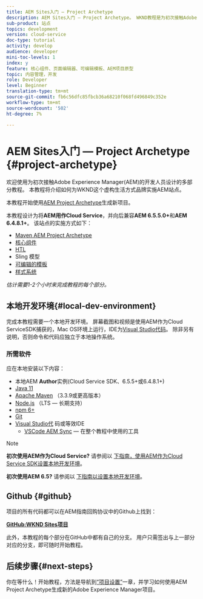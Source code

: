 ```yaml
---
title: AEM Sites入门 — Project Archetype
description: AEM Sites入门 — Project Archetype。 WKND教程是为初次接触Adobe Experience Manager的开发人员设计的多部分教程。 本教程将介绍一个虚构生活方式品牌WKND的AEM站点的实施。 本教程涵盖基本主题，如项目设置、主原型、核心组件、可编辑模板、客户端库和组件开发。
sub-product: 站点
topics: development
version: cloud-service
doc-type: tutorial
activity: develop
audience: developer
mini-toc-levels: 1
index: y
feature: 核心组件、页面编辑器、可编辑模板、AEM项目原型
topic: 内容管理，开发
role: Developer
level: Beginner
translation-type: tm+mt
source-git-commit: fb6c56dfc85fbcb36a68210f068fd496849c352e
workflow-type: tm+mt
source-wordcount: '502'
ht-degree: 7%

---
```



# AEM Sites入门 — Project Archetype {#project-archetype}

欢迎使用为初次接触Adobe Experience Manager(AEM)的开发人员设计的多部分教程。 本教程将介绍如何为WKND这个虚构生活方式品牌实施AEM站点。

本教程开始使用[AEM Project Archetype](https://experienceleague.adobe.com/docs/experience-manager-core-components/using/developing/archetype/overview.html)生成新项目。

本教程设计为将&#x200B;**AEM用作Cloud Service**，并向后兼容&#x200B;**AEM 6.5.5.0+**&#x200B;和&#x200B;**AEM 6.4.8.1+**。 该站点的实施方式如下：

* [Maven AEM Project Archetype](https://docs.adobe.com/content/help/zh-Hans/experience-manager-core-components/using/developing/archetype/overview.html)
* [核心组件](https://docs.adobe.com/content/help/zh-Hans/experience-manager-core-components/using/introduction.html)
* [HTL](https://docs.adobe.com/content/help/en/experience-manager-htl/using/getting-started/getting-started.html)
* Sling 模型
* [可编辑的模板](https://docs.adobe.com/content/help/en/experience-manager-learn/sites/page-authoring/template-editor-feature-video-use.html)
* [样式系统](https://docs.adobe.com/content/help/en/experience-manager-learn/sites/page-authoring/style-system-feature-video-use.html)

*估计需要1-2个小时来完成教程的每个部分。*

## 本地开发环境{#local-dev-environment}

完成本教程需要一个本地开发环境。 屏幕截图和视频是使用AEM作为Cloud ServiceSDK捕获的，Mac OS环境上运行，IDE为[Visual Studio代码](https://code.visualstudio.com/)。 除非另有说明，否则命令和代码应独立于本地操作系统。

### 所需软件

应在本地安装以下内容：

* 本地AEM **Author**&#x200B;实例(Cloud Service SDK、6.5.5+或6.4.8.1+)
* [Java 11](https://downloads.experiencecloud.adobe.com/content/software-distribution/en/general.html)
* [Apache Maven](https://maven.apache.org/) （3.3.9或更高版本）
* [Node.js](https://nodejs.org/en/) （LTS — 长期支持）
* [npm 6+](https://www.npmjs.com/)
* [Git](https://git-scm.com/)
* [Visual Studio代](https://code.visualstudio.com/) 码或等效IDE
   * [VSCode AEM Sync](https://marketplace.visualstudio.com/items?itemName=yamato-ltd.vscode-aem-sync)  — 在整个教程中使用的工具

>[!NOTE]
>
> **初次使用AEM作为Cloud Service?** 请参阅以 [下指南，使用AEM作为Cloud Service SDK设置本地开发环境](https://docs.adobe.com/content/help/en/experience-manager-learn/cloud-service/local-development-environment-set-up/overview.html)。
>
> **初次使用AEM 6.5?** 请参阅以 [下指南以设置本地开发环境](https://docs.adobe.com/content/help/en/experience-manager-learn/foundation/development/set-up-a-local-aem-development-environment.html)。

## Github {#github}

项目的所有代码都可以在AEM指南回购协议中的Github上找到：

**[GitHub:WKND Sites项目](https://github.com/adobe/aem-guides-wknd)**

此外，本教程的每个部分在GitHub中都有自己的分支。 用户只需签出与上一部分对应的分支，即可随时开始教程。

## 后续步骤{#next-steps}

你在等什么！开始教程，方法是导航到[“项目设置”](project-setup.md)一章，并学习如何使用AEM Project Archetype生成新的Adobe Experience Manager项目。
